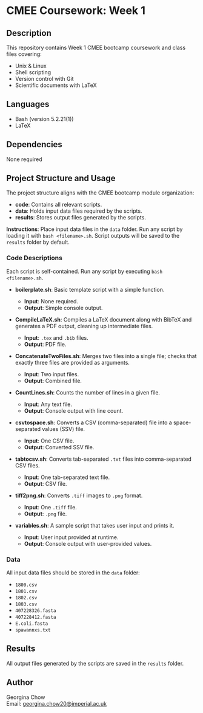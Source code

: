 # CMEE Coursework: Week 1

## Description
This repository contains Week 1 CMEE bootcamp coursework and class files covering:
- Unix & Linux
- Shell scripting
- Version control with Git
- Scientific documents with LaTeX

## Languages
- Bash (version 5.2.21(1))
- LaTeX

## Dependencies
None required

## Project Structure and Usage
The project structure aligns with the CMEE bootcamp module organization:

- **code**: Contains all relevant scripts.
- **data**: Holds input data files required by the scripts.
- **results**: Stores output files generated by the scripts.

**Instructions**: 
Place input data files in the `data` folder. Run any script by loading it with `bash <filename>.sh`. Script outputs will be saved to the `results` folder by default.

### Code Descriptions

Each script is self-contained. Run any script by executing `bash <filename>.sh`.

- **boilerplate.sh**: Basic template script with a simple function.
  - **Input**: None required.
  - **Output**: Simple console output.

- **CompileLaTeX.sh**: Compiles a LaTeX document along with BibTeX and generates a PDF output, cleaning up intermediate files.
  - **Input**: `.tex` and `.bib` files.
  - **Output**: PDF file.

- **ConcatenateTwoFiles.sh**: Merges two files into a single file; checks that exactly three files are provided as arguments.
  - **Input**: Two input files.
  - **Output**: Combined file.

- **CountLines.sh**: Counts the number of lines in a given file.
  - **Input**: Any text file.
  - **Output**: Console output with line count.

- **csvtospace.sh**: Converts a CSV (comma-separated) file into a space-separated values (SSV) file.
  - **Input**: One CSV file.
  - **Output**: Converted SSV file.

- **tabtocsv.sh**: Converts tab-separated `.txt` files into comma-separated CSV files.
  - **Input**: One tab-separated text file.
  - **Output**: CSV file.

- **tiff2png.sh**: Converts `.tiff` images to `.png` format.
  - **Input**: One `.tiff` file.
  - **Output**: `.png` file.

- **variables.sh**: A sample script that takes user input and prints it.
  - **Input**: User input provided at runtime.
  - **Output**: Console output with user-provided values.

### Data
All input data files should be stored in the `data` folder:
- `1800.csv`
- `1801.csv`
- `1802.csv`
- `1803.csv`
- `407228326.fasta`
- `407228412.fasta`
- `E.coli.fasta`
- `spawannxs.txt`

## Results
All output files generated by the scripts are saved in the `results` folder.

## Author
Georgina Chow  
Email: [georgina.chow20@imperial.ac.uk](mailto:georgina.chow20@imperial.ac.uk)


